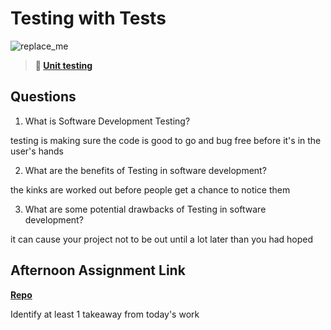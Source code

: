 # Testing with Tests

![replace_me](https://codeworks.blob.core.windows.net/public/assets/img/illustrations/placeholder.svg)

> **📖 [Unit testing](https://codeworksacademy.com/fs-student-guide/resources/wk8-9/03-Unit-Testing)**

## Questions

1. What is Software Development Testing?

testing is making sure the code is good to go and bug free before it's in the user's hands

2. What are the benefits of Testing in software development?

the kinks are worked out before people get a chance to notice them

3. What are some potential drawbacks of Testing in software development?

it can cause your project not to be out until a lot later than you had hoped

## Afternoon Assignment Link

**[Repo](https://github.com/TheOneTrueRy/Gratuities)**

Identify at least 1 takeaway from today's work
